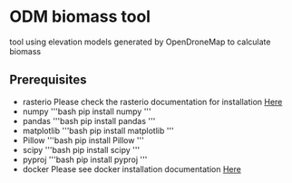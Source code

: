 # ODM biomass tool
tool using elevation models generated by OpenDroneMap to calculate biomass

## Prerequisites
* rasterio
Please check the rasterio documentation for installation [Here](https://rasterio.readthedocs.io/en/latest/installation.html)
* numpy
'''bash
pip install numpy
'''
* pandas
'''bash
pip install pandas
'''
* matplotlib
'''bash
pip install matplotlib
'''
* Pillow
'''bash
pip install Pillow
'''
* scipy
'''bash
pip install scipy
'''
* pyproj
'''bash
pip install pyproj
'''
* docker
Please see docker installation documentation [Here](https://docs.docker.com/get-docker/)
